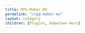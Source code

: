 ```yaml
---
title: RPG-Maker-MV
permalink: "/rpg-maker-mv"
layout: category
children: [Plugins, Hometown-Hero]
---
```


